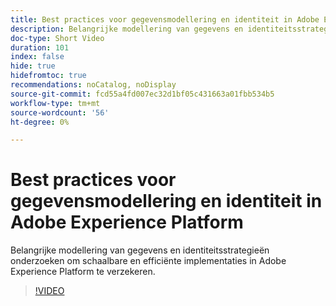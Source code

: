 ```yaml
---
title: Best practices voor gegevensmodellering en identiteit in Adobe Experience Platform
description: Belangrijke modellering van gegevens en identiteitsstrategieën onderzoeken om schaalbare en efficiënte implementaties in Adobe Experience Platform te verzekeren.
doc-type: Short Video
duration: 101
index: false
hide: true
hidefromtoc: true
recommendations: noCatalog, noDisplay
source-git-commit: fcd55a4fd007ec32d1bf05c431663a01fbb534b5
workflow-type: tm+mt
source-wordcount: '56'
ht-degree: 0%

---
```



# Best practices voor gegevensmodellering en identiteit in Adobe Experience Platform

Belangrijke modellering van gegevens en identiteitsstrategieën onderzoeken om schaalbare en efficiënte implementaties in Adobe Experience Platform te verzekeren.

<!-- 72_S655_3442541_100_best-practices-for-data-modeling-and-identity-in-adobe-experience-platform -->
>[!VIDEO](https://video.tv.adobe.com/v/3458310/?learn=on&enablevpops=true)
